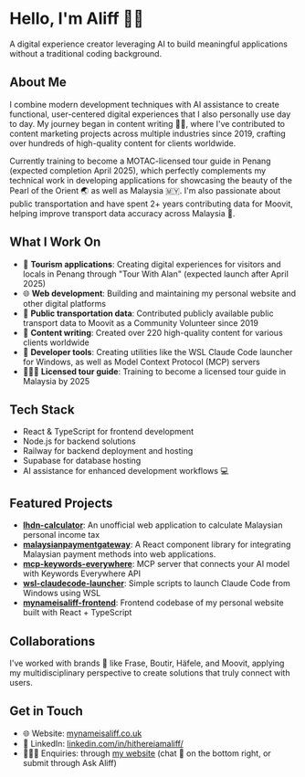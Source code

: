 # Hello, I'm Aliff 👋🏻

A digital experience creator leveraging AI to build meaningful applications without a traditional coding background.

## About Me

I combine modern development techniques with AI assistance to create functional, user-centered digital experiences that I also personally use day to day. My journey began in content writing ✍🏻, where I've contributed to content marketing projects across multiple industries since 2019, crafting over hundreds of high-quality content for clients worldwide.

Currently training to become a MOTAC-licensed tour guide in Penang (expected completion April 2025), which perfectly complements my technical work in developing applications for showcasing the beauty of the Pearl of the Orient 🌏 as well as Malaysia 🇲🇾. I'm also passionate about public transportation and have spent 2+ years contributing data for Moovit, helping improve transport data accuracy across Malaysia 🚌.

## What I Work On

- 🧳 **Tourism applications**: Creating digital experiences for visitors and locals in Penang through "Tour With Alan" (expected launch after April 2025)
- 🌐 **Web development**: Building and maintaining my personal website and other digital platforms
- 🚌 **Public transportation data**: Contributed publicly available public transport data to Moovit as a Community Volunteer since 2019
- 📝 **Content writing**: Created over 220 high-quality content for various clients worldwide
- 🔧 **Developer tools**: Creating utilities like the WSL Claude Code launcher for Windows, as well as Model Context Protocol (MCP) servers
- 🙋🏻‍♂️ **Licensed tour guide**: Training to become a licensed tour guide in Malaysia by 2025

## Tech Stack

- React & TypeScript for frontend development
- Node.js for backend solutions
- Railway for backend deployment and hosting
- Supabase for database hosting
- AI assistance for enhanced development workflows 💻

## Featured Projects

- **[lhdn-calculator](https://github.com/hithereiamaliff/lhdn-calculator)**: An unofficial web application to calculate Malaysian personal income tax
- **[malaysianpaymentgateway](https://github.com/hithereiamaliff/malaysianpaymentgateway)**: A React component library for integrating Malaysian payment methods into web applications.
- **[mcp-keywords-everywhere](https://github.com/hithereiamaliff/mcp-keywords-everywhere)**: MCP server that connects your AI model with Keywords Everywhere API
- **[wsl-claudecode-launcher](https://github.com/hithereiamaliff/wsl-claudecode-launcher)**: Simple scripts to launch Claude Code from Windows using WSL
- **[mynameisaliff-frontend](https://github.com/hithereiamaliff/mynameisaliff-frontend)**: Frontend codebase of my personal website built with React + TypeScript

## Collaborations

I've worked with brands 🤝 like Frase, Boutir, Häfele, and Moovit, applying my multidisciplinary perspective to create solutions that truly connect with users.

## Get in Touch

- 🌐 Website: [mynameisaliff.co.uk](https://mynameisaliff.co.uk?utm_source=github&utm_medium=referral&utm_campaign=profile_link)
- 📲 LinkedIn: [linkedin.com/in/hithereiamaliff/](https://www.linkedin.com/in/hithereiamaliff/)
- 🙋🏻‍♂️ Enquiries: through [my website](https://mynameisaliff.co.uk?utm_source=github&utm_medium=referral&utm_campaign=profile_link) (chat 💬 on the bottom right, or submit through Ask Aliff)
